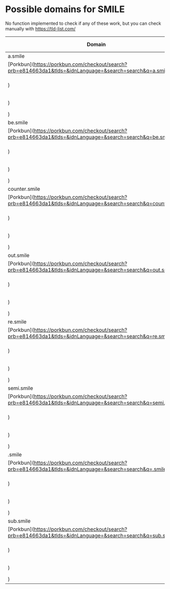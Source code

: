 # Possible domains for SMILE

No function implemented to check if any of these work, but you can check manually with https://tld-list.com/

| Domain | Porkbun | NameCheap | Google Domains |
|---|---|---|---|
| a.smile | [Porkbun](https://porkbun.com/checkout/search?prb=e814663da1&tlds=&idnLanguage=&search=search&q=a.smile) | [Namecheap](https://www.namecheap.com/domains/registration/results/?domain=a.smile) | [Google](https://domains.google.com/registrar/search?searchTerm=a.smile) |
| be.smile | [Porkbun](https://porkbun.com/checkout/search?prb=e814663da1&tlds=&idnLanguage=&search=search&q=be.smile) | [Namecheap](https://www.namecheap.com/domains/registration/results/?domain=be.smile) | [Google](https://domains.google.com/registrar/search?searchTerm=be.smile) |
| counter.smile | [Porkbun](https://porkbun.com/checkout/search?prb=e814663da1&tlds=&idnLanguage=&search=search&q=counter.smile) | [Namecheap](https://www.namecheap.com/domains/registration/results/?domain=counter.smile) | [Google](https://domains.google.com/registrar/search?searchTerm=counter.smile) |
| out.smile | [Porkbun](https://porkbun.com/checkout/search?prb=e814663da1&tlds=&idnLanguage=&search=search&q=out.smile) | [Namecheap](https://www.namecheap.com/domains/registration/results/?domain=out.smile) | [Google](https://domains.google.com/registrar/search?searchTerm=out.smile) |
| re.smile | [Porkbun](https://porkbun.com/checkout/search?prb=e814663da1&tlds=&idnLanguage=&search=search&q=re.smile) | [Namecheap](https://www.namecheap.com/domains/registration/results/?domain=re.smile) | [Google](https://domains.google.com/registrar/search?searchTerm=re.smile) |
| semi.smile | [Porkbun](https://porkbun.com/checkout/search?prb=e814663da1&tlds=&idnLanguage=&search=search&q=semi.smile) | [Namecheap](https://www.namecheap.com/domains/registration/results/?domain=semi.smile) | [Google](https://domains.google.com/registrar/search?searchTerm=semi.smile) |
| .smile | [Porkbun](https://porkbun.com/checkout/search?prb=e814663da1&tlds=&idnLanguage=&search=search&q=.smile) | [Namecheap](https://www.namecheap.com/domains/registration/results/?domain=.smile) | [Google](https://domains.google.com/registrar/search?searchTerm=.smile) |
| sub.smile | [Porkbun](https://porkbun.com/checkout/search?prb=e814663da1&tlds=&idnLanguage=&search=search&q=sub.smile) | [Namecheap](https://www.namecheap.com/domains/registration/results/?domain=sub.smile) | [Google](https://domains.google.com/registrar/search?searchTerm=sub.smile) |

